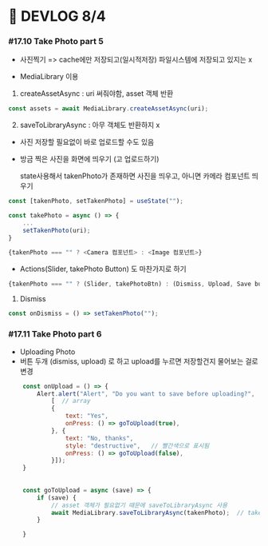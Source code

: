 # 👻 DEVLOG 8/4

### #17.10 Take Photo part 5

- 사진찍기 => cache에만 저장되고(일시적저장) 파일시스템에 저장되고 있지는 x

- MediaLibrary 이용

1. createAssetAsync : uri 써줘야함, asset 객체 반환

```js
const assets = await MediaLibrary.createAssetAsync(uri);
```

2. saveToLibraryAsync : 아무 객체도 반환하지 x

- 사진 저장할 필요없이 바로 업로드할 수도 있음 	

- 방금 찍은 사진을 화면에 띄우기 (고 업로드하기)

  state사용해서 takenPhoto가 존재하면 사진을 띄우고, 아니면 카메라 컴포넌트 띄우기

```js
const [takenPhoto, setTakenPhoto] = useState("");

const takePhoto = async () => {
    ...
	setTakenPhoto(uri);
}

{takenPhoto === "" ? <Camera 컴포넌트> : <Image 컴포넌트>}
```

- Actions(Slider, takePhoto Button) 도 마찬가지로 하기

```js
{takenPhoto === "" ? (Slider, takePhotoBtn) : (Dismiss, Upload, Save button)}
```



1. Dismiss

```js
const onDismiss = () => setTakenPhoto("");
```



### #17.11 Take Photo part 6

- Uploading Photo
- 버튼 두개 (dismiss, upload) 로 하고 upload를 누르면 저장할건지 물어보는 걸로 변경

```js
    const onUpload = () => {
        Alert.alert("Alert", "Do you want to save before uploading?", 
            [  // array
            {
                text: "Yes",
                onPress: () => goToUpload(true),
            }, {
                text: "No, thanks",
                style: "destructive",   // 빨간색으로 표시됨
                onPress: () => goToUpload(false),
            }]);
    }
    
    
    const goToUpload = async (save) => {
        if (save) {
            // asset 객체가 필요없기 때문에 saveToLibraryAsync 사용
            await MediaLibrary.saveToLibraryAsync(takenPhoto);  // takenPhoto에 방금 찍은 사진의 uri 저장되어있음
        }

    }
```

